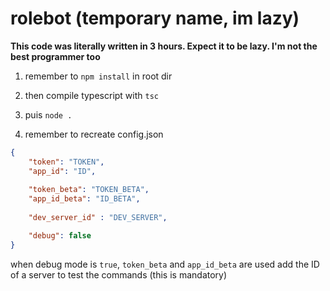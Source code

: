 # rolebot (temporary name, im lazy)

**This code was literally written in 3 hours. Expect it to be lazy. I'm not the best programmer too**

1. remember to `npm install` in root dir
2. then compile typescript with `tsc`
3. puis `node .`


4. remember to recreate config.json
```json
{
    "token": "TOKEN",
    "app_id": "ID",
    
    "token_beta": "TOKEN_BETA",
    "app_id_beta": "ID_BETA",
    
    "dev_server_id" : "DEV_SERVER",

    "debug": false
}
```
when debug mode is `true`, `token_beta` and `app_id_beta` are used
add the ID of a server to test the commands (this is mandatory)

